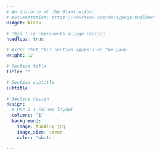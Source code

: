 ```yaml
---
# An instance of the Blank widget.
# Documentation: https://wowchemy.com/docs/page-builder/
widget: blank

# This file represents a page section.
headless: true

# Order that this section appears on the page.
weight: 12

# Section title
title: ""

# Section subtitle
subtitle:

# Section design
design:
  # Use a 1-column layout
  columns: "1"
  background:
    image: funding.jpg
    image_size: cover
    color: 'white'

---
```


